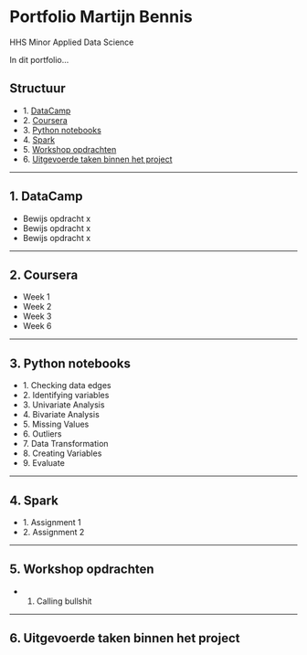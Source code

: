 # Portfolio Martijn Bennis
HHS Minor Applied Data Science

In dit portfolio...
## Structuur
* 1\. [DataCamp](#DataCamp)
* 2\. [Coursera](#Coursera)
* 3\. [Python notebooks](#Python_notebooks)
* 4\. [Spark](#Spark)
* 5\. [Workshop opdrachten](#Workshop_opdrachten)
* 6\. [Uitgevoerde taken binnen het project](#Uitgevoerde_taken_binnen_het_project)

---

## 1. DataCamp <a name="DataCamp"></a>
* Bewijs opdracht x
* Bewijs opdracht x
* Bewijs opdracht x

---

## 2. Coursera <a name="Coursera"></a>
* Week 1
* Week 2
* Week 3
* Week 6

---

## 3. Python notebooks <a name="Python_notebooks"></a>

* 1\. Checking data edges
* 2\. Identifying variables
* 3\. Univariate Analysis
* 4\. Bivariate Analysis
* 5\. Missing Values
* 6\. Outliers
* 7\. Data Transformation
* 8\. Creating Variables
* 9\. Evaluate

---

## 4. Spark <a name="Spark"></a>
* 1\. Assignment 1
* 2\. Assignment 2

---

## 5. Workshop opdrachten <a name="Workshop_opdrachten"></a>
* 1. Calling bullshit

---

## 6. Uitgevoerde taken binnen het project <a name="Uitgevoerde_taken_binnen_het_project"></a>
